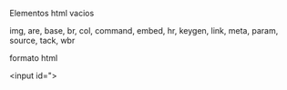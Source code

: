 Elementos html vacios

img, are, base, br, col, command, embed, hr, keygen, link, meta, param, source, tack, wbr

formato html

<input id=">
